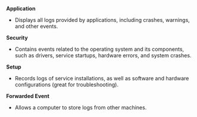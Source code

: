 
**Application**
- Displays all logs provided by applications, including crashes, warnings, and other events.

**Security**
- Contains events related to the operating system and its components, such as drivers, service startups, hardware errors, and system crashes.

**Setup**
-  Records logs of service installations, as well as software and hardware configurations (great for troubleshooting).

**Forwarded Event**
- Allows a computer to store logs from other machines.

